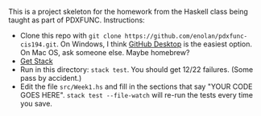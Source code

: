This is a project skeleton for the homework from the Haskell class being taught
as part of PDXFUNC. Instructions:
- Clone this repo with `git clone https://github.com/enolan/pdxfunc-cis194.git`.
  On Windows, I think [GitHub Desktop](https://desktop.github.com/) is the
  easiest option. On Mac OS, ask someone else. Maybe homebrew?
- [Get Stack](https://docs.haskellstack.org/en/stable/README/)
- Run in this directory: `stack test`. You should get 12/22 failures. (Some
  pass by accident.)
- Edit the file `src/Week1.hs` and fill in the sections that say "YOUR CODE GOES
  HERE". `stack test --file-watch` will re-run the tests every time you save.
